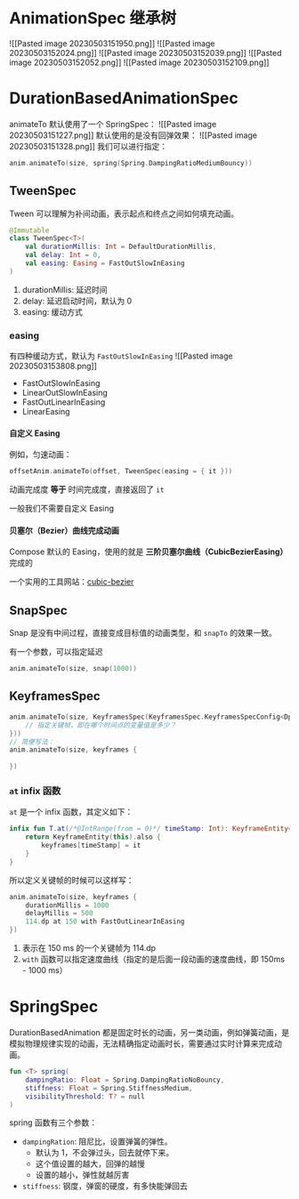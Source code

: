 # AnimationSpec 继承树
![[Pasted image 20230503151950.png]]
![[Pasted image 20230503152024.png]]
![[Pasted image 20230503152039.png]]
![[Pasted image 20230503152052.png]]
![[Pasted image 20230503152109.png]]
# DurationBasedAnimationSpec


animateTo 默认使用了一个 SpringSpec：
![[Pasted image 20230503151227.png]]
默认使用的是没有回弹效果：
![[Pasted image 20230503151328.png]]
我们可以进行指定：

```kotlin
anim.animateTo(size, spring(Spring.DampingRatioMediumBouncy))
```

## TweenSpec

Tween 可以理解为补间动画，表示起点和终点之间如何填充动画。

```kotlin
@Immutable  
class TweenSpec<T>(  
    val durationMillis: Int = DefaultDurationMillis,  
    val delay: Int = 0,  
    val easing: Easing = FastOutSlowInEasing  
)
```

1. durationMillis: 延迟时间
2. delay: 延迟启动时间，默认为 0
3. easing: 缓动方式

### easing

有四种缓动方式，默认为 `FastOutSlowInEasing`
![[Pasted image 20230503153808.png]]
- FastOutSlowInEasing
- LinearOutSlowInEasing
- FastOutLinearInEasing
- LinearEasing

#### 自定义 Easing

例如，匀速动画：

```kotlin
offsetAnim.animateTo(offset, TweenSpec(easing = { it }))
```

动画完成度 **等于** 时间完成度，直接返回了 `it`

一般我们不需要自定义 Easing

#### 贝塞尔（Bezier）曲线完成动画

Compose 默认的 Easing，使用的就是 **三阶贝塞尔曲线（CubicBezierEasing）** 完成的

一个实用的工具网站：[cubic-bezier](https://cubic-bezier.com/#.17,.67,.83,.67)

## SnapSpec

Snap 是没有中间过程，直接变成目标值的动画类型，和 `snapTo` 的效果一致。

有一个参数，可以指定延迟

```kotlin
anim.animateTo(size, snap(1000))
```

## KeyframesSpec


```kotlin
anim.animateTo(size, KeyframesSpec(KeyframesSpec.KeyframesSpecConfig<Dp>().apply {  
    // 指定关键帧，即在哪个时间点的变量值是多少？  
}))
// 简便写法：  
anim.animateTo(size, keyframes {  
  
})
```

### `at` infix 函数

`at` 是一个 infix 函数，其定义如下：

```kotlin
infix fun T.at(/*@IntRange(from = 0)*/ timeStamp: Int): KeyframeEntity<T> {  
    return KeyframeEntity(this).also {  
        keyframes[timeStamp] = it  
    }  
}
```

所以定义关键帧的时候可以这样写：

```kotlin  
anim.animateTo(size, keyframes {  
    durationMillis = 1000  
    delayMillis = 500  
    114.dp at 150 with FastOutLinearInEasing  
})
```

1. 表示在 150 ms 的一个关键帧为 114.dp
2. `with` 函数可以指定速度曲线（指定的是后面一段动画的速度曲线，即 150ms - 1000 ms）

# SpringSpec

DurationBasedAnimation 都是固定时长的动画，另一类动画，例如弹簧动画，是模拟物理规律实现的动画，无法精确指定动画时长，需要通过实时计算来完成动画。

```kotlin
fun <T> spring(  
    dampingRatio: Float = Spring.DampingRatioNoBouncy,  
    stiffness: Float = Spring.StiffnessMedium,  
    visibilityThreshold: T? = null  
)
```

spring 函数有三个参数：

- `dampingRation`: 阻尼比，设置弹簧的弹性。
	- 默认为 1，不会弹过头，回去就停下来。
	- 这个值设置的越大，回弹的越慢
	- 设置的越小，弹性就越厉害
- `stiffness`: 钢度，弹窗的硬度，有多快能弹回去